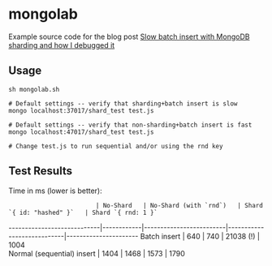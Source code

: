 # mongolab

Example source code for the blog post [Slow batch insert with MongoDB sharding and how I debugged it](http://cfc.kizzx2.com/index.php/slow-batch-insert-with-mongodb-sharding-and-how-i-debugged-it/)

## Usage

    sh mongolab.sh

    # Default settings -- verify that sharding+batch insert is slow
    mongo localhost:37017/shard_test test.js

    # Default settings -- verify that non-sharding+batch insert is fast
    mongo localhost:47017/shard_test test.js

    # Change test.js to run sequential and/or using the rnd key

## Test Results

Time in ms (lower is better):

                            | No-Shard   | No-Shard (with `rnd`)   | Shard `{ id: "hashed" }`   | Shard `{ rnd: 1 }`   
----------------------------|------------|-------------------------|----------------------------|----------------------
 Batch insert               | 640        | 740                     | 21038 (!)                  | 1004                 
 Normal (sequential) insert | 1404       | 1468                    | 1573                       | 1790                 
